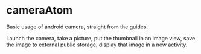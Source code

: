 # cameraAtom
Basic usage of android camera, straight from the guides. 

Launch the camera, take a picture, put the thumbnail in an image view, save the image to external public storage,
display that image in a new activity. 
